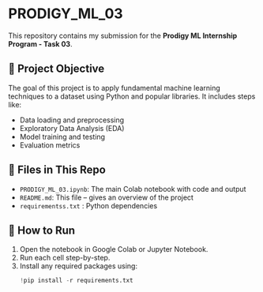 # PRODIGY_ML_03

This repository contains my submission for the **Prodigy ML Internship Program - Task 03**.

## 📌 Project Objective

The goal of this project is to apply fundamental machine learning techniques to a dataset using Python and popular libraries. It includes steps like:

- Data loading and preprocessing
- Exploratory Data Analysis (EDA)
- Model training and testing
- Evaluation metrics

## 📁 Files in This Repo

- `PRODIGY_ML_03.ipynb`: The main Colab notebook with code and output
- `README.md`: This file – gives an overview of the project
- `requirementss.txt` : Python dependencies 
## 🧪 How to Run

1. Open the notebook in Google Colab or Jupyter Notebook.
2. Run each cell step-by-step.
3. Install any required packages using:
   ```python
   !pip install -r requirements.txt
